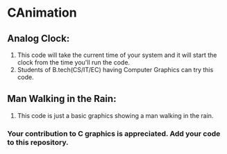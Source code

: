 # CAnimation

## Analog Clock:
1. This code will take the current time of your system and it will start the clock from the time you'll run the code.
2. Students of B.tech(CS/IT/EC) having Computer Graphics can try this code.

## Man Walking in the Rain:
1. This code is just a basic graphics showing a man walking in the rain.

### Your contribution to C graphics is appreciated. Add your code to this repository. 
